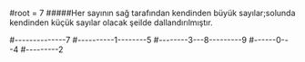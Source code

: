 #root = 7
#####Her sayının sağ tarafından kendinden büyük sayılar;solunda kendinden küçük sayılar olacak şeilde dallandırılmıştır.

#--------------7
#----------1--------5
#--------3---8---------9
#------0---4
#---------2
